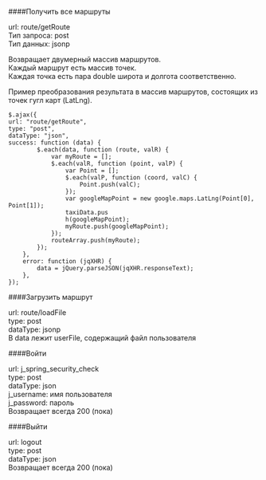 ####Получить все маршруты

url: route/getRoute  
Тип запроса: post  
Тип данных: jsonp  

Возвращает двумерный массив маршрутов.  
Каждый маршрут есть массив точек.  
Каждая точка есть пара double широта и долгота соответственно.  

Пример преобразования результата в массив маршрутов, состоящих из точек гугл карт (LatLng).  

    $.ajax({
    url: "route/getRoute",
    type: "post",
    dataType: "json",
    success: function (data) {
            $.each(data, function (route, valR) {
                var myRoute = [];
                $.each(valR, function (point, valP) {
                    var Point = [];
                    $.each(valP, function (coord, valC) {
                        Point.push(valC);
                    });
                    var googleMapPoint = new google.maps.LatLng(Point[0], Point[1]);
                    taxiData.pus
                    h(googleMapPoint);
                    myRoute.push(googleMapPoint);
                });
                routeArray.push(myRoute);
            });
        },
        error: function (jqXHR) {
            data = jQuery.parseJSON(jqXHR.responseText);
        },
    });

####Загрузить маршрут

url: route/loadFile  
type: post  
dataType: jsonp  
В data лежит userFile, содержащий файл пользователя  

####Войти

url: j_spring_security_check  
type: post  
dataType: json  
j_username: имя пользователя  
j_password: пароль  
Возвращает всегда 200 (пока)  

####Выйти

url: logout  
type: post  
dataType: json  
Возвращает всегда 200 (пока)  

